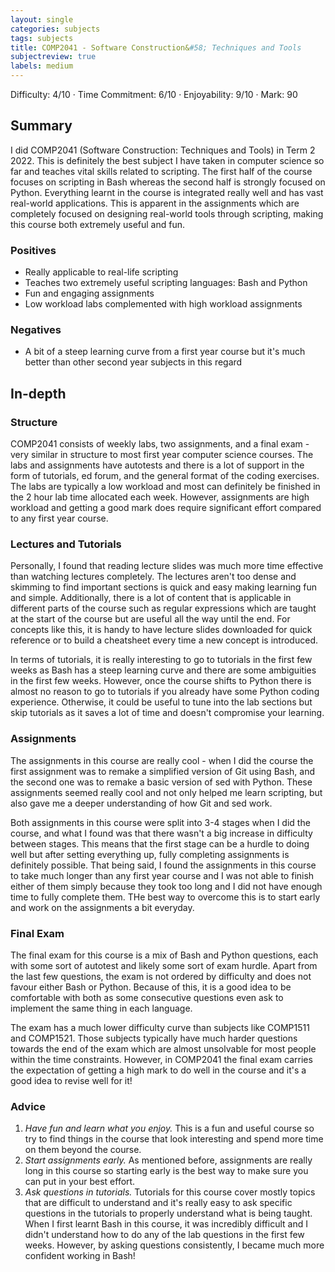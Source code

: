 ```yaml
---
layout: single
categories: subjects
tags: subjects
title: COMP2041 - Software Construction&#58; Techniques and Tools
subjectreview: true
labels: medium
---
```


Difficulty: 4/10 · Time Commitment: 6/10 · Enjoyability: 9/10 · Mark: 90

## Summary

I did COMP2041 (Software Construction: Techniques and Tools) in Term 2 2022. This is definitely the best subject I have taken in computer science so far and teaches vital skills related to scripting. The first half of the course focuses on scripting in Bash whereas the second half is strongly focused on Python. Everything learnt in the course is integrated really well and has vast real-world applications. This is apparent in the assignments which are completely focused on designing real-world tools through scripting, making this course both extremely useful and fun.

### Positives

- Really applicable to real-life scripting
- Teaches two extremely useful scripting languages: Bash and Python
- Fun and engaging assignments
- Low workload labs complemented with high workload assignments

### Negatives

- A bit of a steep learning curve from a first year course but it's much better than other second year subjects in this regard

## In-depth

### Structure

COMP2041 consists of weekly labs, two assignments, and a final exam - very similar in structure to most first year computer science courses. The labs and assignments have autotests and there is a lot of support in the form of tutorials, ed forum, and the general format of the coding exercises. The labs are typically a low workload and most can definitely be finished in the 2 hour lab time allocated each week. However, assignments are high workload and getting a good mark does require significant effort compared to any first year course.

### Lectures and Tutorials

Personally, I found that reading lecture slides was much more time effective than watching lectures completely. The lectures aren't too dense and skimming to find important sections is quick and easy making learning fun and simple. Additionally, there is a lot of content that is applicable in different parts of the course such as regular expressions which are taught at the start of the course but are useful all the way until the end. For concepts like this, it is handy to have lecture slides downloaded for quick reference or to build a cheatsheet every time a new concept is introduced.

In terms of tutorials, it is really interesting to go to tutorials in the first few weeks as Bash has a steep learning curve and there are some ambiguities in the first few weeks. However, once the course shifts to Python there is almost no reason to go to tutorials if you already have some Python coding experience. Otherwise, it could be useful to tune into the lab sections but skip tutorials as it saves a lot of time and doesn't compromise your learning.

### Assignments

The assignments in this course are really cool - when I did the course the first assignment was to remake a simplified version of Git using Bash, and the second one was to remake a basic version of sed with Python. These assignments seemed really cool and not only helped me learn scripting, but also gave me a deeper understanding of how Git and sed work.

Both assignments in this course were split into 3-4 stages when I did the course, and what I found was that there wasn't a big increase in difficulty between stages. This means that the first stage can be a hurdle to doing well but after setting everything up, fully completing assignments is definitely possible. That being said, I found the assignments in this course to take much longer than any first year course and I was not able to finish either of them simply because they took too long and I did not have enough time to fully complete them. THe best way to overcome this is to start early and work on the assignments a bit everyday.

### Final Exam

The final exam for this course is a mix of Bash and Python questions, each with some sort of autotest and likely some sort of exam hurdle. Apart from the last few questions, the exam is not ordered by difficulty and does not favour either Bash or Python. Because of this, it is a good idea to be comfortable with both as some consecutive questions even ask to implement the same thing in each language.

The exam has a much lower difficulty curve than subjects like COMP1511 and COMP1521. Those subjects typically have much harder questions towards the end of the exam which are almost unsolvable for most people within the time constraints. However, in COMP2041 the final exam carries the expectation of getting a high mark to do well in the course and it's a good idea to revise well for it!

### Advice

1. *Have fun and learn what you enjoy.* This is a fun and useful course so try to find things in the course that look interesting and spend more time on them beyond the course.
2. *Start assignments early.* As mentioned before, assignments are really long in this course so starting early is the best way to make sure you can put in your best effort.
3. *Ask questions in tutorials.* Tutorials for this course cover mostly topics that are difficult to understand and it's really easy to ask specific questions in the tutorials to properly understand what is being taught. When I first learnt Bash in this course, it was incredibly difficult and I didn't understand how to do any of the lab questions in the first few weeks. However, by asking questions consistently, I became much more confident working in Bash!
